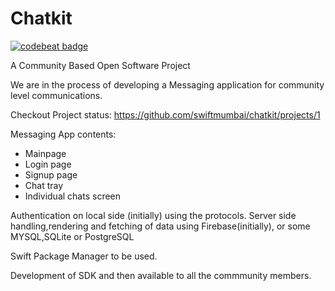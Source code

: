 # Chatkit

[![codebeat badge](https://codebeat.co/badges/50a7fc27-9c9b-422e-9494-5642946db8ab)](https://codebeat.co/projects/github-com-swiftmumbai-chatkit-master)

A Community Based Open Software Project

We are in the process of developing a Messaging application for community level communications.


Checkout Project status: https://github.com/swiftmumbai/chatkit/projects/1

Messaging App contents:
- Mainpage 
- Login page 
- Signup page 
- Chat tray
- Individual chats screen 

Authentication on local side (initially) using the protocols.
Server side handling,rendering and fetching of data using Firebase(initially), or some MYSQL,SQLite or PostgreSQL

Swift Package Manager to be used.

Development of SDK and then available to all the commmunity members.
